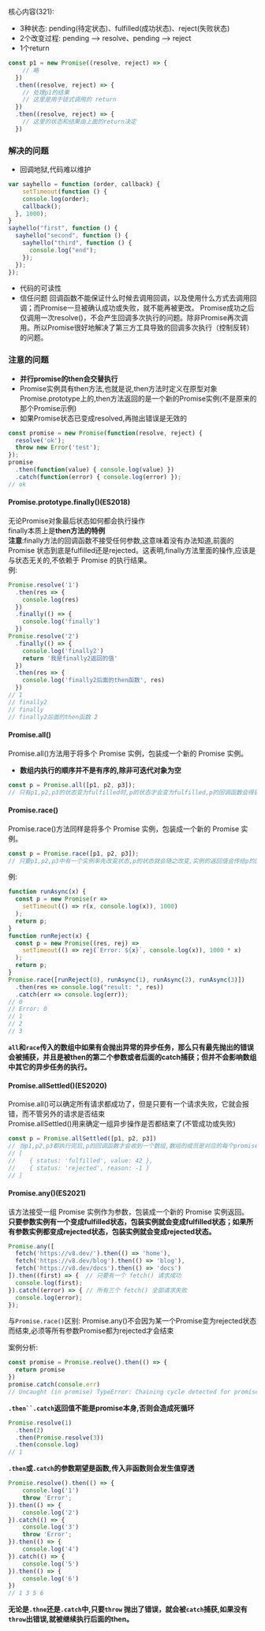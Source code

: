 核心内容(321):
- 3种状态: pending(待定状态)、fulfilled(成功状态)、reject(失败状态)
- 2个改变过程: pending --> resolve、pending --> reject
- 1个return
```js
const p1 = new Promise((resolve, reject) => {
    // 略
  })
  .then((resolve, reject) => {
    // 处理p1的结果
    // 这里是用于链式调用的 return
  })
  .then((resolve, reject) => {
    // 这里的状态和结果由上面的return决定
  })
```
### 解决的问题
- 回调地狱,代码难以维护
```js
var sayhello = function (order, callback) {
	setTimeout(function () {
    console.log(order);
    callback();
  }, 1000);
}
sayhello("first", function () {
  sayhello("second", function () {
    sayhello("third", function () {
      console.log("end");
    });
  });
});
```
- 代码的可读性
- 信任问题
回调函数不能保证什么时候去调用回调，以及使用什么方式去调用回调；而Promise一旦被确认成功或失败，就不能再被更改。
Promise成功之后仅调用一次resolve()，不会产生回调多次执行的问题。除非Promise再次调用。所以Promise很好地解决了第三方工具导致的回调多次执行（控制反转）的问题。

### 注意的问题
- **并行promise的then会交替执行**
- Promise实例具有then方法,也就是说,then方法时定义在原型对象Promise.prototype上的,then方法返回的是一个新的Promise实例(不是原来的那个Promise示例)
- 如果Promise状态已变成resolved,再抛出错误是无效的
```js
const promise = new Promise(function(resolve, reject) {
  resolve('ok');
  throw new Error('test');
});
promise
  .then(function(value) { console.log(value) })
  .catch(function(error) { console.log(error) });
// ok
```

#### Promise.prototype.finally()(ES2018)
无论Promise对象最后状态如何都会执行操作  
finally本质上是**then方法的特例**  
**注意**:finally方法的回调函数不接受任何参数,这意味着没有办法知道,前面的 Promise 状态到底是fulfilled还是rejected。这表明,finally方法里面的操作,应该是与状态无关的,不依赖于 Promise 的执行结果。  
例:
```js
Promise.resolve('1')
  .then(res => {
    console.log(res)
  })
  .finally(() => {
    console.log('finally')
  })
Promise.resolve('2')
  .finally(() => {
    console.log('finally2')
    return '我是finally2返回的值'
  })
  .then(res => {
    console.log('finally2后面的then函数', res)
  })
// 1
// finally2
// finally
// finally2后面的then函数 2
```
#### Promise.all()
Promise.all()方法用于将多个 Promise 实例，包装成一个新的 Promise 实例。
- **数组内执行的顺序并不是有序的,除非可迭代对象为空**
```js
const p = Promise.all([p1, p2, p3]);
// 只有p1,p2,p3的状态变为fulfilled时,p的状态才会变为fulfilled,p的回调函数会得到p1,p2,p3返回值组成的数组。只要有一个状态为rejected,p的状态就变为rejected,p的回调函数会得到为第一个rejected的返回值
```
#### Promise.race()
Promise.race()方法同样是将多个 Promise 实例，包装成一个新的 Promise 实例。
```js
const p = Promise.race([p1, p2, p3]);
// 只要p1,p2,p3中有一个实例率先改变状态,p的状态就会随之改变,实例的返回值会传给p的回调函数
```
例: 
```js
function runAsync(x) {
  const p = new Promise(r =>
    setTimeout(() => r(x, console.log(x)), 1000)
  );
  return p;
}
function runReject(x) {
  const p = new Promise((res, rej) =>
    setTimeout(() => rej(`Error: ${x}`, console.log(x)), 1000 * x)
  );
  return p;
}
Promise.race([runReject(0), runAsync(1), runAsync(2), runAsync(3)])
  .then(res => console.log("result: ", res))
  .catch(err => console.log(err));
// 0
// Error: 0
// 1
// 2
// 3
```
**`all`和`race`传入的数组中如果有会抛出异常的异步任务，那么只有最先抛出的错误会被捕获，并且是被then的第二个参数或者后面的catch捕获；但并不会影响数组中其它的异步任务的执行。**
#### Promise.allSettled()(ES2020)
Promise.all()可以确定所有请求都成功了，但是只要有一个请求失败，它就会报错，而不管另外的请求是否结束  
Promise.allSettled()用来确定一组异步操作是否都结束了(不管成功或失败)
```js
const p = Promise.allSettled([p1, p2, p3])
// 当p1,p2,p3都执行完后,p的回调函数才会收到一个数组,数组的成员是对应的每个promise对象
// [
//    { status: 'fulfilled', value: 42 },
//    { status: 'rejected', reason: -1 }
// ]
```
#### Promise.any()(ES2021)
该方法接受一组 Promise 实例作为参数，包装成一个新的 Promise 实例返回。  
**只要参数实例有一个变成fulfilled状态，包装实例就会变成fulfilled状态；如果所有参数实例都变成rejected状态，包装实例就会变成rejected状态。**
```js
Promise.any([
  fetch('https://v8.dev/').then(() => 'home'),
  fetch('https://v8.dev/blog').then(() => 'blog'),
  fetch('https://v8.dev/docs').then(() => 'docs')
]).then((first) => {  // 只要有一个 fetch() 请求成功
  console.log(first);
}).catch((error) => { // 所有三个 fetch() 全部请求失败
  console.log(error);
});
```
与`Promise.race()`区别: Promise.any()不会因为某一个Promise变为rejected状态而结束,必须等所有参数Promise都为rejected才会结束

案例分析:
```js
const promise = Promise.reolve().then(() => {
  return promise
})
promise.catch(console.err)
// Uncaught (in promise) TypeError: Chaining cycle detected for promise #<Promise>
```
**`.then``.catch`返回值不能是promise本身,否则会造成死循环**



```js
Promise.resolve(1)
  .then(2)
  .then(Promise.resolve(3))
  .then(console.log)
// 1
```
**`.then`或`.catch`的参数期望是函数,传入非函数则会发生值穿透**


```js
Promise.resolve().then(() => {
    console.log('1')
    throw 'Error';
}).then(() => {
    console.log('2')
}).catch(() => {
    console.log('3')
    throw 'Error';
}).then(() => {
    console.log('4')
}).catch(() => {
    console.log('5')
}).then(() => {
    console.log('6')
})
// 1 3 5 6
```
**无论是`.thne`还是`.catch`中,只要`throw` 抛出了错误，就会被`catch`捕获,如果没有`throw`出错误,就被继续执行后面的then。**